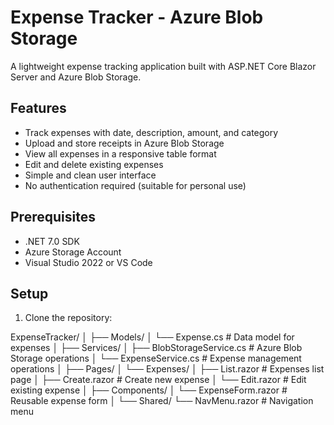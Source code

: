 # Expense Tracker - Azure Blob Storage

A lightweight expense tracking application built with ASP.NET Core Blazor Server and Azure Blob Storage.

## Features

- Track expenses with date, description, amount, and category
- Upload and store receipts in Azure Blob Storage
- View all expenses in a responsive table format
- Edit and delete existing expenses
- Simple and clean user interface
- No authentication required (suitable for personal use)

## Prerequisites

- .NET 7.0 SDK
- Azure Storage Account
- Visual Studio 2022 or VS Code

## Setup

1. Clone the repository:


ExpenseTracker/
│
├── Models/
│ └── Expense.cs # Data model for expenses
│
├── Services/
│ ├── BlobStorageService.cs # Azure Blob Storage operations
│ └── ExpenseService.cs # Expense management operations
│
├── Pages/
│ └── Expenses/
│ ├── List.razor # Expenses list page
│ ├── Create.razor # Create new expense
│ └── Edit.razor # Edit existing expense
│
├── Components/
│ └── ExpenseForm.razor # Reusable expense form
│
└── Shared/
└── NavMenu.razor # Navigation menu